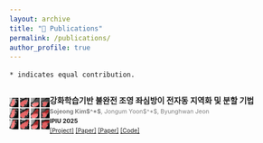 ```yaml
---
layout: archive
title: "📝 Publications"
permalink: /publications/
author_profile: true
---
```

`* indicates equal contribution.`

<div class="row">
  <div style="display: flex; align-items: center;">
    <div style="flex: 1;">
      <img src="../images/LAA.png" alt="main" style="width: 100%; height: auto;">
  </div>
  <div class="column right">
    <p>
      <b> 강화학습기반 불완전 조영 좌심방이 전자동 지역화 및 분할 기법 </b><br />
      <span style="font-size:75%;color:grey"> <b>Sojeong Kim$^*$</b>, Jongum Yoon$^*$, Byunghwan Jeon </span> <br />
      <span style="font-size:75%"> <b>IPIU 2025</b> </span> <br />
      <span style="font-size:75%">
        <a href="https://">[Project]</a>
        <a href="https://">[Paper]</a>
        <a href="../files/IPIU2025.pdf" target="_blank">[Paper]</a>
        <a href="https://github.com/">[Code]</a>
      </span>
    </p>
  </div>
</div>

<br/>

<!--
<div class="row">
  <div style="display: flex; align-items: center;">
    <div style="flex: 1;">
      <div style="text-align: center;">
      <img src="../images/pip.png" alt="main" style="width: 80%; height: auto;">
      </div>
  </div>
  <div class="column right">
    <p>
      <b> A Training-Free, Task-Agnostic Framework for Enhancing MLLM Performance on High-Resolution Images </b><br />
      <span style="font-size:75%;color:grey"> Jaeseong Lee$^*$, Yeeun Choi$^*$, Heechan Choi$^*$, <b>Hanjung Kim</b>, Seon Joo Kim </span> <br />
      <span style="font-size:75%"> <b>CVPRW 2025</b> </span>
      <span style="font-size:75%;color:#89BB6C"> 2nd Workshop on Emergent Visual Abilities and Limits of Foundation Models Workshop</span><br />
      <span style="font-size:75%">
        <a href="https://arxiv.org/pdf/2507.10202">[Paper]</a>
      </span>
    </p>
  </div>
</div>


<br/>

<div style="display: flex; align-items: center;">
    <div style="flex: 1;">
    <img src="../images/genvis.png" alt="main">
</div>
<div class="column right">
  <p>
    <b> A Generalized Framework for Video Instance Segmentation </b> <br />
    <span style="font-size:75%;color:grey"> Miran Heo, Sukjun Hwang, Jeongseok Hyun, <b>Hanjung Kim</b>, Seoung Wug Oh, Joon-Young Lee, Seon Joo Kim </span> <br />
    <span style="font-size:75%"> <b>CVPR 2023</b> </span> <br />
    <span style="font-size:75%">
      <a href="https://openaccess.thecvf.com/content/CVPR2023/html/Heo_A_Generalized_Framework_for_Video_Instance_Segmentation_CVPR_2023_paper.html">[Paper]</a>
      <a href="https://github.com/miranheo/GenVIS">[Code]</a>
    </span>

  </p>
</div>
-->
